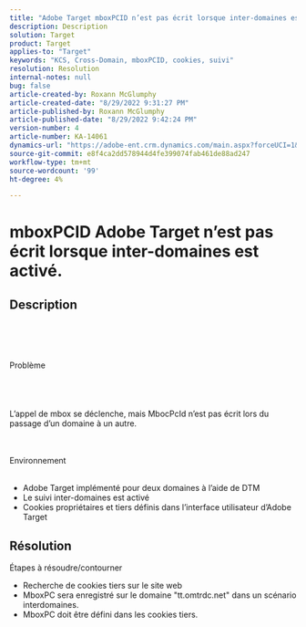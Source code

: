 ```yaml
---
title: "Adobe Target mboxPCID n’est pas écrit lorsque inter-domaines est activé."
description: Description
solution: Target
product: Target
applies-to: "Target"
keywords: "KCS, Cross-Domain, mboxPCID, cookies, suivi"
resolution: Resolution
internal-notes: null
bug: false
article-created-by: Roxann McGlumphy
article-created-date: "8/29/2022 9:31:27 PM"
article-published-by: Roxann McGlumphy
article-published-date: "8/29/2022 9:42:24 PM"
version-number: 4
article-number: KA-14061
dynamics-url: "https://adobe-ent.crm.dynamics.com/main.aspx?forceUCI=1&pagetype=entityrecord&etn=knowledgearticle&id=003243eb-e127-ed11-9db1-002248086d3d"
source-git-commit: e8f4ca2dd578944d4fe399074fab461de88ad247
workflow-type: tm+mt
source-wordcount: '99'
ht-degree: 4%

---
```


# mboxPCID Adobe Target n’est pas écrit lorsque inter-domaines est activé.

## Description

<br><br><br><br>Problème<br><br><br><br><br>
L’appel de mbox se déclenche, mais MbocPcId n’est pas écrit lors du passage d’un domaine à un autre.


<br><br>Environnement<br><br>
- Adobe Target implémenté pour deux domaines à l’aide de DTM
- Le suivi inter-domaines est activé
- Cookies propriétaires et tiers définis dans l’interface utilisateur d’Adobe Target



## Résolution

Étapes à résoudre/contourner
- Recherche de cookies tiers sur le site web
- MboxPC sera enregistré sur le domaine &quot;tt.omtrdc.net&quot; dans un scénario interdomaines.
- MboxPC doit être défini dans les cookies tiers.





